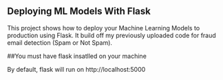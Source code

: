 ## Deploying ML Models With Flask

This project shows how to deploy your Machine Learning Models to production using Flask.
It build off my previously uploaded code for fraud email detection (Spam or Not Spam).

##You must have flask insatlled on your machine 


By default, flask will run on http://localhost:5000
